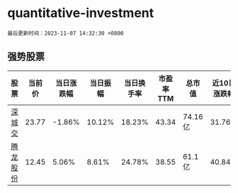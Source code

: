# quantitative-investment

`最后更新时间：2023-11-07 14:32:30 +0800`

## 强势股票

|股票|当前价|当日涨跌幅|当日振幅|当日换手率|市盈率TTM|总市值|近10日涨跌幅|
|----|----|----|----|----|----|----|----|
|[深城交](https://xueqiu.com/S/SZ301091)|23.77|-1.86%|10.12%|18.23%|43.34|74.16亿|31.76%|
|[腾龙股份](https://xueqiu.com/S/SH603158)|12.45|5.06%|8.61%|24.78%|38.55|61.1亿|40.84%|
